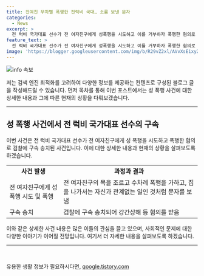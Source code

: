 ```yaml
---
title: 전여친 무차별 폭행한 전럭비 국대… 소름 보낸 문자
categories:
  - News
excerpt: >
  전 럭비 국가대표 선수가 전 여자친구에게 성폭행을 시도하고 이를 거부하자 폭행한 혐의로 검찰에 구속 송치됐다. 이 과정에서 목을 조르고 수차례 폭행을 하며, 화장실 문을 파손하고 휴대전화를 망가뜨리기도 했다. 피해자는 안면 피하 출혈과 뇌진탕 등을 입은 상태로 정신과 치료를 받고 있으며, 이에 대한 CCTV 영상과 문자 메시지 내용이 공개됐다. 전 럭비 국가대표 선수는 실업팀 코치로 활동하며 방송 출연도 하고 있던 것으로 알려졌다. (150자)
feature_text: >
  전 럭비 국가대표 선수가 전 여자친구에게 성폭행을 시도하고 이를 거부하자 폭행한 혐의로 검찰에 구속 송치됐다. 이 과정에서 목을 조르고 수차례 폭행을 하며, 화장실 문을 파손하고 휴대전화를 망가뜨리기도 했다. 피해자는 안면 피하 출혈과 뇌진탕 등을 입은 상태로 정신과 치료를 받고 있으며, 이에 대한 CCTV 영상과 문자 메시지 내용이 공개됐다. 전 럭비 국가대표 선수는 실업팀 코치로 활동하며 방송 출연도 하고 있던 것으로 알려졌다. (150자)
image: 'https://blogger.googleusercontent.com/img/b/R29vZ2xl/AVvXsEixyZcFfHzMRdzZMjFBmAUKJYCLCGyLL1o632UiGVXcaFdKo_bkvkuCioo0uUKlGfBVcT3P84aROyZIXSBEx3Aw5nCQ3pTgDom1WDC4m8eifvWiAmWEEVb4x6G_l8C0QH225ldMjyaFvpxGEBGNO37VmDTDMHGhJPq73UglMfDca1-0aw/s1600/blogspot.png'
---
```


<p><img src="https://blogger.googleusercontent.com/img/b/R29vZ2xl/AVvXsEixyZcFfHzMRdzZMjFBmAUKJYCLCGyLL1o632UiGVXcaFdKo_bkvkuCioo0uUKlGfBVcT3P84aROyZIXSBEx3Aw5nCQ3pTgDom1WDC4m8eifvWiAmWEEVb4x6G_l8C0QH225ldMjyaFvpxGEBGNO37VmDTDMHGhJPq73UglMfDca1-0aw/s1600/blogspot.png" alt="info 속보" /></p>

<p>저는 검색 엔진 최적화를 고려하여 다양한 정보를 제공하는 컨텐츠로 구성된 블로그 글을 작성해드릴 수 있습니다. 먼저 목차를 통해 이번 포스트에서는 성 폭행 사건에 대한 상세한 내용과 그에 따른 현재의 상황을 다뤄보겠습니다.</p>

<hr />

<h2 data-ke-size="size26">성 폭행 사건에서 전 럭비 국가대표 선수의 구속</h2>

<p>이번 사건은 전 럭비 국가대표 선수가 전 여자친구에게 성 폭행을 시도하고 폭행한 혐의로 검찰에 구속 송치된 사건입니다. 이에 대한 상세한 내용과 현재의 상황을 살펴보도록 하겠습니다.</p>

<table>
  <tr>
    <td style="text-align: center; height: 17px;"><b>사건 발생</b></td>
    <td style="text-align: center; height: 17px;"><b>과정과 결과</b></td>
  </tr>
  <tr>
    <td>전 여자친구에게 성 폭행 시도 및 폭행</td>
    <td>전 여자친구의 목을 조르고 수차례 폭행을 가하고, 집을 나가서는 자신과 관계없는 일인 것처럼 문자를 보냄</td>
  </tr>
  <tr>
    <td>구속 송치</td>
    <td>검찰에 구속 송치되어 강간상해 등 혐의를 받음</td>
  </tr>
</table>

<p>이와 같은 상세한 사건 내용은 많은 이들의 관심을 끌고 있으며, 사회적인 문제에 대한 다양한 이야기가 이어질 전망입니다. 여기서 더 자세한 내용을 살펴보도록 하겠습니다.</p>

<hr />

<p data-ke-size="size16">&nbsp;</p>
유용한 생활 정보가 필요하시다면, <a href="https://qoogle.tistory.com" rel="dofollow">qoogle.tistory.com</a>


